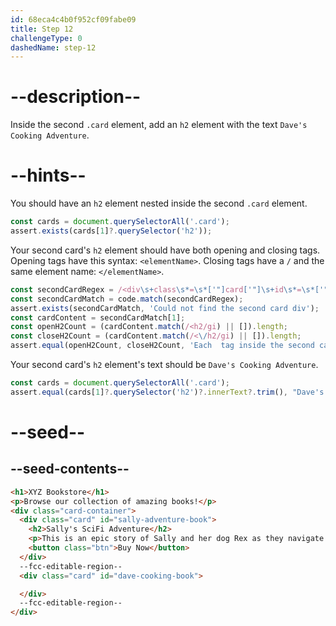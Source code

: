 ```yaml
---
id: 68eca4c4b0f952cf09fabe09
title: Step 12
challengeType: 0
dashedName: step-12
---
```


# --description--

Inside the second `.card` element, add an `h2` element with the text `Dave's Cooking Adventure`.

# --hints--

You should have an `h2` element nested inside the second `.card` element.

```js
const cards = document.querySelectorAll('.card');
assert.exists(cards[1]?.querySelector('h2'));
```

Your second card's `h2` element should have both opening and closing tags. Opening tags have this syntax: `<elementName>`. Closing tags have a `/` and the same element name: `</elementName>`.

```js
const secondCardRegex = /<div\s+class\s*=\s*['"]card['"]\s+id\s*=\s*['"]dave-cooking-book['"][^>]*>([\s\S]*?)<\/div\s*>/i;
const secondCardMatch = code.match(secondCardRegex);
assert.exists(secondCardMatch, 'Could not find the second card div');
const cardContent = secondCardMatch[1];
const openH2Count = (cardContent.match(/<h2/gi) || []).length;
const closeH2Count = (cardContent.match(/<\/h2/gi) || []).length;
assert.equal(openH2Count, closeH2Count, 'Each  tag inside the second card should have a closing  tag');
```

Your second card's `h2` element's text should be `Dave's Cooking Adventure`.

```js
const cards = document.querySelectorAll('.card');
assert.equal(cards[1]?.querySelector('h2')?.innerText?.trim(), "Dave's Cooking Adventure");
```

# --seed--

## --seed-contents--

```html
<h1>XYZ Bookstore</h1>
<p>Browse our collection of amazing books!</p>
<div class="card-container">
  <div class="card" id="sally-adventure-book">
    <h2>Sally's SciFi Adventure</h2>
    <p>This is an epic story of Sally and her dog Rex as they navigate through other worlds.</p>
    <button class="btn">Buy Now</button>
  </div>
  --fcc-editable-region--
  <div class="card" id="dave-cooking-book">

  </div>
  --fcc-editable-region--
</div>
```
